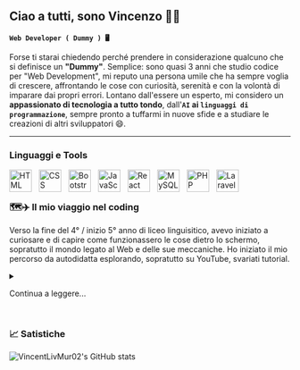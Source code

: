## Ciao a tutti, sono Vincenzo 👋😊

**`Web Developer ( Dummy ) 🖥️`** 

Forse ti starai chiedendo perché prendere in considerazione qualcuno che si definisce un **"Dummy"**. Semplice: sono quasi 3 anni che studio codice per "Web Development", mi reputo una persona umile che ha sempre voglia di crescere, affrontando le cose con curiosità, serenità e con la volontà di imparare dai propri errori. Lontano dall'essere un esperto,  mi considero un **appassionato di tecnologia a tutto tondo**, dall'**`AI` ai `linguaggi di programmazione`**, sempre pronto a tuffarmi in nuove sfide e a studiare le creazioni di altri sviluppatori 😄.

---

### Linguaggi e Tools

<img align="left" alt="HTML" width="40px" style="padding-right:10px;" src="https://cdn.jsdelivr.net/gh/devicons/devicon@latest/icons/html5/html5-plain-wordmark.svg" />
<img align="left" alt="CSS" width="40px" style="padding-right:10px;" src="https://cdn.jsdelivr.net/gh/devicons/devicon@latest/icons/css3/css3-plain-wordmark.svg" />
<img align="left" alt="Bootstrap" width="40px" style="padding-right:10px;" src="https://cdn.jsdelivr.net/gh/devicons/devicon@latest/icons/bootstrap/bootstrap-original.svg" />
<img align="left" alt="JavaScript" width="40px" style="padding-right:10px;" src="https://cdn.jsdelivr.net/gh/devicons/devicon@latest/icons/javascript/javascript-plain.svg" />
<img align="left" alt="React" width="40px" style="padding-right:10px;" src="https://cdn.jsdelivr.net/gh/devicons/devicon@latest/icons/react/react-original-wordmark.svg" />
<img align="left" alt="MySQL" width="40px" style="padding-right:10px;" src="https://cdn.jsdelivr.net/gh/devicons/devicon@latest/icons/mysql/mysql-original-wordmark.svg" />
<img align="left" alt="PHP" width="40px" style="padding-right:10px;" src="https://cdn.jsdelivr.net/gh/devicons/devicon@latest/icons/php/php-original.svg" />
<img align="left" alt="Laravel" width="40px" style="padding-right:10px;" src="https://cdn.jsdelivr.net/gh/devicons/devicon@latest/icons/laravel/laravel-original.svg" />
</br >

#

### 🗺️✈️ Il mio viaggio nel coding

Verso la fine del 4° / inizio 5° anno di liceo linguisitico, avevo iniziato a curiosare e di capire come funzionassero le cose dietro lo schermo, sopratutto il mondo legato al Web e delle sue meccaniche. Ho iniziato il mio percorso da autodidatta esplorando, sopratutto su YouTube, svariati tutorial.</br>
<details>
    <summary><p>Continua a leggere...</p></summary>
    Appena finito il mio percorso di studi scolastici, non sapevo se continuare un percorso universitario legato alle lingue, oppure continuare sulla strada del mondo tech / sviluppo. Dopo qualche anno ho preso la palla al balzo e ho trovato, tramite contatti vicini, un corso regionale che dava una infarinatura di programmazione e dell'ascesa del mondo di Internet e delle sue sottobranche. </br>
    Come prima esperienza è stata traumatica..., venendo da un background di studi del tutto diverso e essendo dislessico, affrontare una nuova esperienza con un'apprendimeto logico più complesso risultava molto snervante ( e a distanza di anni, non è cambiato 😅 ). Con la pratica e voglia di provarci, i risultati hanno dato i loro frutti, ho cercato di lavorare su me stesso e capire l'approccio giusto per me nella risoluzione dei problemi che mi si pongono davanti.</br>
    Terminato questo percoso, ero perplesso e avevo molti dubbi ( ora un po meno )... "Magari non fa per me", "Non sono bravo con la matematica", "L'inglese non è il mio forte", erano questi i dubbi che mi mettevo / mettevano in testa, ma il pensiero di provarci fino in fondo mi ha dato la carica giusta per affrontare un nuovo percorso. </br> 
    Infatti, a distanza di pochi mesi, ho trovato un percorso formativo ben strutturato che mi avrebbe dato la possibilità di studiare a fondo le tecnologie fondamentali per sviuluppare App e siti web. I miei dubbi andavano pian piano svanendo 🥹.</br>
</details>

#

### 📈 Satistiche 

![VincentLivMur02's GitHub stats](https://github-readme-stats.vercel.app/api?username=VincentLivMur02&show_icons=true&theme=discord_old_blurple)

#




